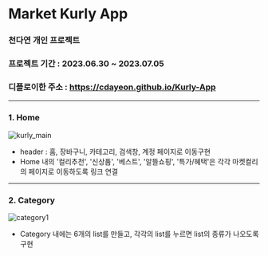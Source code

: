 # Market Kurly App
### 천다연 개인 프로젝트
### 프로젝트 기간 : 2023.06.30 ~ 2023.07.05
### 디플로이한 주소 : https://cdayeon.github.io/Kurly-App
------
### 1. Home
![kurly_main](https://github.com/cdayeon/Kurly-App/assets/119835857/cd1172ca-31df-45b7-a373-14ea234c9261)

* header : 홈, 장바구니, 카테고리, 검색창, 계정 페이지로 이동구현
* Home 내의 '컬리추천', '신상품', '베스트', '알뜰쇼핑', '특가/혜택'은 각각 마켓컬리의 페이지로 이동하도록 링크 연결
------
### 2. Category
![category1](https://github.com/cdayeon/Kurly-App/assets/119835857/164bea5c-631f-42ef-93cc-191f53efa53f)

* Category 내에는 6개의 list를 만들고, 각각의 list를 누르면 list의 종류가 나오도록 구현
